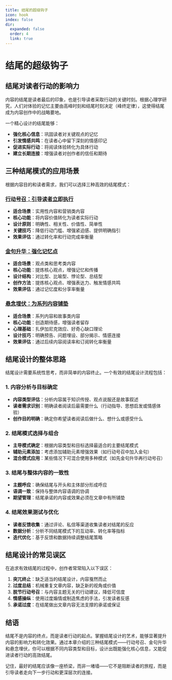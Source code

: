 ```yaml
---
title: 结尾的超级钩子
icon: hook
index: false
dir:
  expanded: false
  order: 4
  link: true
---
```


# 结尾的超级钩子

## 结尾对读者行动的影响力

内容的结尾是读者最后的印象，也是引导读者采取行动的关键时刻。根据心理学研究，人们对体验的记忆主要由高峰时刻和结尾时刻决定（峰终定律），这使得结尾成为内容创作中的战略要地。

一个精心设计的结尾能够：

- **强化核心信息**：巩固读者对关键观点的记忆
- **引发情感共鸣**：在读者心中留下深刻的情感印记
- **促进实际行动**：将阅读体验转化为具体行动
- **建立长期连接**：增强读者对创作者的信任和期待

## 三种结尾模式的应用场景

根据内容目的和读者需求，我们可以选择三种高效的结尾模式：

### [行动号召：引导读者立即执行](./行动号召引导读者立即执行.md)

- **适合场景**：实用性内容和营销类内容
- **核心功能**：将内容价值转化为读者实际行动
- **设计原则**：明确性、相关性、价值性、简单性
- **关键技巧**：降低行动门槛、增强紧迫感、提供明确指引
- **效果评估**：通过转化率和行动完成率衡量

### [金句升华：强化记忆点](./金句升华强化记忆点.md)

- **适合场景**：观点类和思考类内容
- **核心功能**：提炼核心观点，增强记忆和传播
- **设计结构**：对比型、比喻型、悖论型、总结型
- **创作方法**：提炼核心观点、增强表达力、触发情感共鸣
- **效果评估**：通过记忆度和分享率衡量

### [悬念埋伏：为系列内容铺垫](./悬念埋伏为系列内容铺垫.md)

- **适合场景**：系列内容和故事类内容
- **核心功能**：创造期待感，增强读者留存
- **心理基础**：扎伊加尼克效应、好奇心缺口理论
- **设计技巧**：明确预告、问题埋设、部分揭示、情感连接
- **效果评估**：通过后续内容阅读率和订阅转化率衡量

## 结尾设计的整体思路

结尾设计需要系统性思考，而非简单的内容终止。一个有效的结尾设计流程包括：

### 1. 内容分析与目标确定

- **内容类型评估**：分析内容属于知识传授、观点说服还是故事叙述
- **读者需求识别**：明确读者阅读后最需要什么（行动指导、思想启发或情感体验）
- **创作目的明确**：确定你希望读者阅读后做什么、想什么或感受什么

### 2. 结尾模式选择与组合

- **主导模式确定**：根据内容类型和目标选择最适合的主要结尾模式
- **辅助元素添加**：考虑添加辅助元素增强效果（如行动号召中加入金句）
- **混合模式应用**：某些情况下可混合使用多种模式（如先金句升华再行动号召）

### 3. 结尾与整体内容的一致性

- **主题呼应**：确保结尾与开头和主体部分形成呼应
- **语调一致**：保持与整体内容语调的协调
- **期望管理**：结尾承诺的内容或效果必须在文章中有所铺垫

### 4. 结尾效果测试与优化

- **读者反馈收集**：通过评论、私信等渠道收集读者对结尾的反应
- **数据分析**：分析不同结尾模式下的互动率、转化率等指标
- **迭代优化**：基于反馈和数据持续调整结尾策略

## 结尾设计的常见误区

在追求有效结尾的过程中，创作者常常陷入以下误区：

1. **突兀终止**：缺乏适当的结尾设计，内容戛然而止
2. **过度总结**：机械重复文章内容，缺乏新的视角或价值
3. **脱节行动号召**：与内容主题无关的行动建议，降低可信度
4. **情感操纵**：使用过度煽情或制造焦虑的手法，引发读者反感
5. **承诺过度**：在结尾做出文章内容无法支撑的承诺或保证

## 结语

结尾不是内容的终点，而是读者行动的起点。掌握结尾设计的艺术，能够显著提升内容的影响力和转化效果。通过本章介绍的三种结尾模式——行动号召、金句升华和悬念埋伏，你可以根据不同内容类型和目标，设计出既能强化核心信息，又能促进读者行动的高效结尾。

记住，最好的结尾应该像一座桥梁，而非一堵墙——它不是阻断读者的旅程，而是引导读者走向下一步行动和更深层次的连接。
